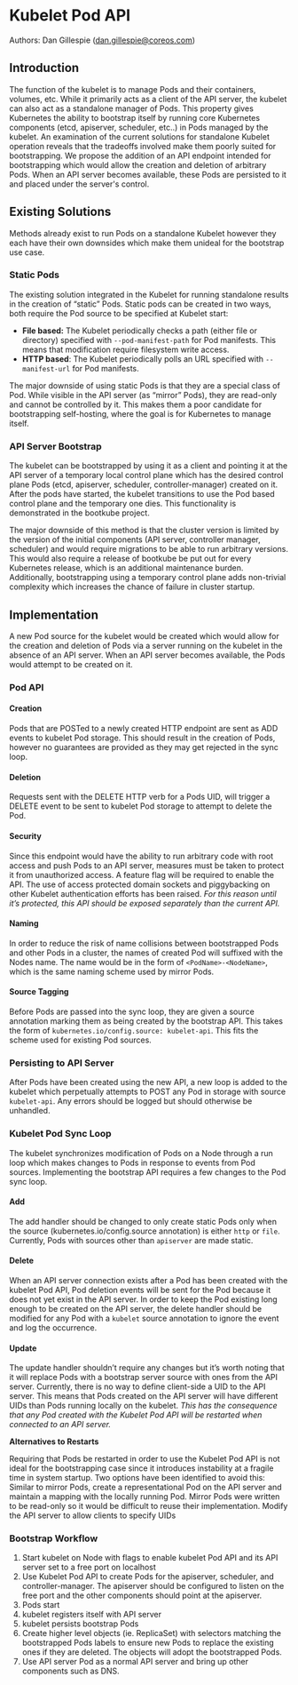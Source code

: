 # Kubelet Pod API

Authors: Dan Gillespie (dan.gillespie@coreos.com)
## Introduction

The function of the kubelet is to manage Pods and their containers, volumes, etc. While it primarily acts as a client of the API server, the kubelet can also act as a standalone manager of Pods. This property gives Kubernetes the ability to bootstrap itself by running core Kubernetes components (etcd, apiserver, scheduler, etc..) in Pods managed by the kubelet. An examination of the current solutions for standalone Kubelet operation reveals that the tradeoffs involved make them poorly suited for bootstrapping. We propose the addition of an API endpoint intended for bootstrapping which would allow the creation and deletion of arbitrary Pods. When an API server becomes available, these Pods are persisted to it and placed under the server's control.

## Existing Solutions

Methods already exist to run Pods on a standalone Kubelet however they each have their own downsides which make them unideal for the bootstrap use case.

### Static Pods

The existing solution integrated in the Kubelet for running standalone results in the creation of “static” Pods. Static pods can be created in two ways, both require the Pod source to be specified at Kubelet start:
* **File based:** The Kubelet periodically checks a path (either file or directory) specified with `--pod-manifest-path` for Pod manifests. This means that modification require filesystem write access.
* **HTTP based**: The Kubelet periodically polls an URL specified with `--manifest-url` for Pod manifests.

The major downside of using static Pods is that they are a special class of Pod. While visible in the API server (as “mirror” Pods), they are read-only and cannot be controlled by it. This makes them a poor candidate for bootstrapping self-hosting, where the goal is for Kubernetes to manage itself.

### API Server Bootstrap

The kubelet can be bootstrapped by using it as a client and pointing it at the API server of a temporary local control plane which has the desired control plane Pods (etcd, apiserver, scheduler, controller-manager) created on it. After the pods have started, the kubelet transitions to use the Pod based control plane and the temporary one dies. This functionality is demonstrated in the bootkube project.

The major downside of this method is that the cluster version is limited by the version of the initial components (API server, controller manager, scheduler) and would require migrations to be able to run arbitrary versions. This would also require a release of bootkube be put out for every Kubernetes release, which is an additional maintenance burden. Additionally, bootstrapping using a temporary control plane adds non-trivial complexity which increases the chance of failure in cluster startup.

## Implementation

A new Pod source for the kubelet would be created which would allow for the creation and deletion of Pods via a server running on the kubelet in the absence of an API server. When an API server becomes available, the Pods would attempt to be created on it.

### Pod API
#### Creation

Pods that are POSTed to a newly created HTTP endpoint are sent as ADD events to kubelet Pod storage. This should result in the creation of Pods, however no guarantees are provided as they may get rejected in the sync loop.

#### Deletion

Requests sent with the DELETE HTTP verb for a Pods UID, will trigger a DELETE event to be sent to kubelet Pod storage to attempt to delete the Pod.

#### Security

Since this endpoint would have the ability to run arbitrary code with root access and push Pods to an API server, measures must be taken to protect it from unauthorized access. A feature flag will be required to enable the API. The use of access protected domain sockets and piggybacking on other Kubelet authentication efforts has been raised. *For this reason until it’s protected, this API should be exposed separately than the current API.*
#### Naming

In order to reduce the risk of name collisions between bootstrapped Pods and other Pods in a cluster, the names of created Pod will suffixed with the Nodes name. The name would be in the form of `<PodName>-<NodeName>`, which is the same naming scheme used by mirror Pods.

#### Source Tagging

Before Pods are passed into the sync loop, they are given a source annotation marking them as being created by the bootstrap API. This takes the form of `kubernetes.io/config.source: kubelet-api`. This fits the scheme used for existing Pod sources.

### Persisting to API Server

After Pods have been created using the new API, a new loop is added to the kubelet which perpetually attempts to POST any Pod in storage with source `kubelet-api`. Any errors should be logged but should otherwise be unhandled.

### Kubelet Pod Sync Loop

The kubelet synchronizes modification of Pods on a Node through a run loop which makes changes to Pods in response to events from Pod sources. Implementing the bootstrap API requires a few changes to the Pod sync loop.

#### Add

The add handler should be changed to only create static Pods only when the source (kubernetes.io/config.source annotation) is either `http` or `file`. Currently, Pods with sources other than `apiserver` are made static.

#### Delete

When an API server connection exists after a Pod has been created with the kubelet Pod API, Pod deletion events will be sent for the Pod because it does not yet exist in the API server. In order to keep the Pod existing long enough to be created on the API server, the delete handler should be modified for any Pod with a `kubelet` source annotation to ignore the event and log the occurrence.

#### Update

The update handler shouldn’t require any changes but it’s worth noting that it will replace Pods with a bootstrap server source with ones from the API server. Currently, there is no way to define client-side a UID to the API server. This means that Pods created on the API server will have different UIDs than Pods running locally on the kubelet. *This has the consequence that any Pod created with the Kubelet Pod API will be restarted when connected to an API server.*

**Alternatives to Restarts**

Requiring that Pods be restarted in order to use the Kubelet Pod API is not ideal for the bootstrapping case since it introduces instability at a fragile time in system startup. Two options have been identified to avoid this:
Similar to mirror Pods, create a representational Pod on the API server and maintain a mapping with the locally running Pod. Mirror Pods were written to be read-only so it would be difficult to reuse their implementation.
Modify the API server to allow clients to specify UIDs

### Bootstrap Workflow

1. Start kubelet on Node with flags to enable kubelet Pod API and its API server set to a free port on localhost
1. Use Kubelet Pod API to create Pods for the apiserver, scheduler, and controller-manager. The apiserver should be configured to listen on the free port and the other components should point at the apiserver.
1. Pods start
1. kubelet registers itself with API server
1. kubelet persists bootstrap Pods
1. Create higher level objects (ie. ReplicaSet) with selectors matching the bootstrapped Pods labels to ensure new Pods to replace the existing ones if they are deleted. The objects will adopt the bootstrapped Pods.
1. Use API server Pod as a normal API server and bring up other components such as DNS.
